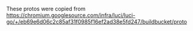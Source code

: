 These protos were copied from
https://chromium.googlesource.com/infra/luci/luci-go/+/eb69e6d06c2c85af31f0985f16ef2ad38e5fd247/buildbucket/proto

